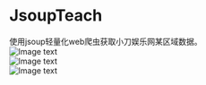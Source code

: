 # JsoupTeach
使用jsoup轻量化web爬虫获取小刀娱乐网某区域数据。 <br />
![Image text](https://github.com/WenAndWen/JsoupTeach/blob/master/JsoupDemo/image/Screenshot_2018-02-17-01-18-36-397_com.aide.ui.png)  <br />
![Image text](https://github.com/WenAndWen/JsoupTeach/blob/master/JsoupDemo/image/Screenshot_2018-02-17-01-34-44-127_com.aide.ui.png)  <br />
![Image text](https://github.com/WenAndWen/JsoupTeach/blob/master/JsoupDemo/image/Screenshot_2018-02-17-01-34-50-844_com.aide.ui.png)
